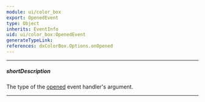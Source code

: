 ```yaml
---
module: ui/color_box
export: OpenedEvent
type: Object
inherits: EventInfo
uid: ui/color_box:OpenedEvent
generateTypeLink: 
references: dxColorBox.Options.onOpened
---
```

---
##### shortDescription
The type of the [opened]({basewidgetpath}/Events/#opened) event handler's argument.

---
<!-- Description goes here -->